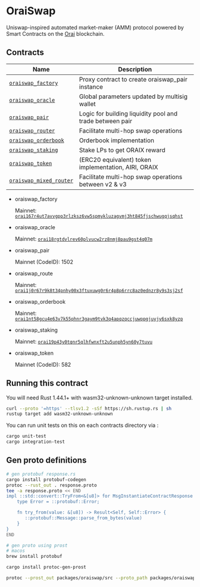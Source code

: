 # OraiSwap

Uniswap-inspired automated market-maker (AMM) protocol powered by Smart Contracts on the [Orai](https://orai.io) blockchain.

## Contracts

| Name                                                 | Description                                              |
| ---------------------------------------------------- | -------------------------------------------------------- |
| [`oraiswap_factory`](contracts/oraiswap_factory)     | Proxy contract to create oraiswap_pair instance          |
| [`oraiswap_oracle`](contracts/oraiswap_oracle)       | Global parameters updated by multisig wallet             |
| [`oraiswap_pair`](contracts/oraiswap_pair)           | Logic for building liquidity pool and trade between pair |
| [`oraiswap_router`](contracts/oraiswap_router)       | Facilitate multi-hop swap operations                     |
| [`oraiswap_orderbook`](contracts/oraiswap_orderbook) | Orderbook implementation                                 |
| [`oraiswap_staking`](contracts/oraiswap_staking)     | Stake LPs to get ORAIX reward                            |
| [`oraiswap_token`](contracts/oraiswap_token)         | (ERC20 equivalent) token implementation, AIRI, ORAIX     |
| [`oraiswap_mixed_router`](contracts/oraiswap_mixedrouter)         | Facilitate multi-hop swap operations between v2 & v3     |

- oraiswap_factory

  Mainnet: [`orai167r4ut7avvgpp3rlzksz6vw5spmykluzagvmj3ht845fjschwugqjsqhst`](https://scan.orai.io/smart-contract/orai167r4ut7avvgpp3rlzksz6vw5spmykluzagvmj3ht845fjschwugqjsqhst)

- oraiswap_oracle

  Mainnet: [`orai18rgtdvlrev60plvucw2rz8nmj8pau9gst4q07m`](https://scan.orai.io/smart-contract/orai18rgtdvlrev60plvucw2rz8nmj8pau9gst4q07m)

- oraiswap_pair

  Mainnet (CodeID): 1502

- oraiswap_route

  Mainnet: [`orai1j0r67r9k8t34pnhy00x3ftuxuwg0r6r4p8p6rrc8az0ednzr8y9s3sj2sf`](https://scan.orai.io/smart-contract/orai1j0r67r9k8t34pnhy00x3ftuxuwg0r6r4p8p6rrc8az0ednzr8y9s3sj2sf)

- oraiswap_orderbook

  Mainnet: [`orai1nt58gcu4e63v7k55phnr3gaym9tvk3q4apqzqccjuwppgjuyjy6sxk8yzp`](https://scan.orai.io/smart-contract/orai1nt58gcu4e63v7k55phnr3gaym9tvk3q4apqzqccjuwppgjuyjy6sxk8yzp)

- oraiswap_staking

  Mainnet: [`orai19p43y0tqnr5qlhfwnxft2u5unph5yn60y7tuvu`](https://scan.orai.io/smart-contract/orai19p43y0tqnr5qlhfwnxft2u5unph5yn60y7tuvu)

- oraiswap_token

  Mainnet (CodeID): 582

## Running this contract

You will need Rust 1.44.1+ with wasm32-unknown-unknown target installed.

```bash
curl --proto '=https' --tlsv1.2 -sSf https://sh.rustup.rs | sh
rustup target add wasm32-unknown-unknown
```

You can run unit tests on this on each contracts directory via :

```bash
cargo unit-test
cargo integration-test
```

## Gen proto definitions

```bash
# gen protobuf response.rs
cargo install protobuf-codegen
protoc --rust_out . response.proto
tee -a response.proto << END
impl ::std::convert::TryFrom<&[u8]> for MsgInstantiateContractResponse {
    type Error = ::protobuf::Error;

    fn try_from(value: &[u8]) -> Result<Self, Self::Error> {
       ::protobuf::Message::parse_from_bytes(value)
    }
}
END

# gen proto using prost
# macos
brew install protobuf

cargo install protoc-gen-prost

protoc --prost_out packages/oraiswap/src --proto_path packages/oraiswap/src -I proto packages/oraiswap/src/universal_swap_memo.proto && mv packages/oraiswap/src/_ packages/oraiswap/src/universal_swap_memo.rs
```
